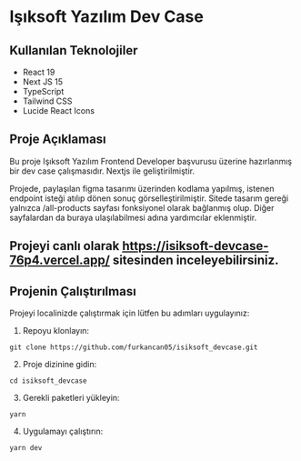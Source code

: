 # Işıksoft Yazılım Dev Case

## Kullanılan Teknolojiler

- React 19
- Next JS 15
- TypeScript
- Tailwind CSS
- Lucide React Icons

## Proje Açıklaması

Bu proje Işıksoft Yazılım Frontend Developer başvurusu üzerine hazırlanmış bir dev case çalışmasıdır. Nextjs ile geliştirilmiştir.

Projede, paylaşılan figma tasarımı üzerinden kodlama yapılmış, istenen endpoint isteği atılıp dönen sonuç görselleştirilmiştir. Sitede tasarım gereği yalnızca /all-products sayfası fonksiyonel olarak bağlanmış olup. Diğer sayfalardan da buraya ulaşılabilmesi adına yardımcılar eklenmiştir.

## Projeyi canlı olarak https://isiksoft-devcase-76p4.vercel.app/ sitesinden inceleyebilirsiniz.

## Projenin Çalıştırılması

Projeyi localinizde çalıştırmak için lütfen bu adımları uygulayınız:

1. Repoyu klonlayın:

```
git clone https://github.com/furkancan05/isiksoft_devcase.git
```

2. Proje dizinine gidin:

```
cd isiksoft_devcase
```

3. Gerekli paketleri yükleyin:

```
yarn
```

4. Uygulamayı çalıştırın:

```
yarn dev
```
